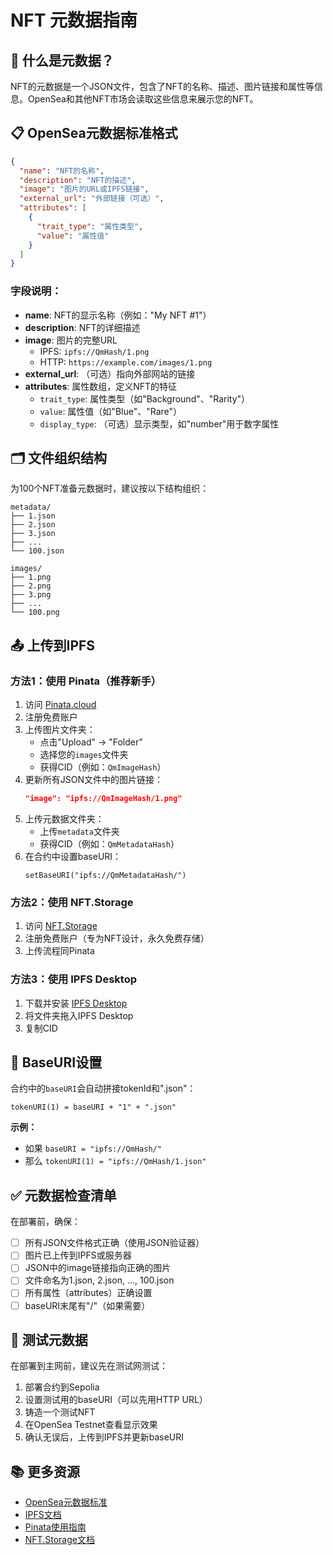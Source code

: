# NFT 元数据指南

## 📖 什么是元数据？

NFT的元数据是一个JSON文件，包含了NFT的名称、描述、图片链接和属性等信息。OpenSea和其他NFT市场会读取这些信息来展示您的NFT。

## 📋 OpenSea元数据标准格式

```json
{
  "name": "NFT的名称",
  "description": "NFT的描述",
  "image": "图片的URL或IPFS链接",
  "external_url": "外部链接（可选）",
  "attributes": [
    {
      "trait_type": "属性类型",
      "value": "属性值"
    }
  ]
}
```

### 字段说明：

- **name**: NFT的显示名称（例如："My NFT #1"）
- **description**: NFT的详细描述
- **image**: 图片的完整URL
  - IPFS: `ipfs://QmHash/1.png`
  - HTTP: `https://example.com/images/1.png`
- **external_url**: （可选）指向外部网站的链接
- **attributes**: 属性数组，定义NFT的特征
  - `trait_type`: 属性类型（如"Background"、"Rarity"）
  - `value`: 属性值（如"Blue"、"Rare"）
  - `display_type`: （可选）显示类型，如"number"用于数字属性

## 🗂️ 文件组织结构

为100个NFT准备元数据时，建议按以下结构组织：

```
metadata/
├── 1.json
├── 2.json
├── 3.json
├── ...
└── 100.json

images/
├── 1.png
├── 2.png
├── 3.png
├── ...
└── 100.png
```

## 📤 上传到IPFS

### 方法1：使用 Pinata（推荐新手）

1. 访问 [Pinata.cloud](https://www.pinata.cloud/)
2. 注册免费账户
3. 上传图片文件夹：
   - 点击"Upload" → "Folder"
   - 选择您的`images`文件夹
   - 获得CID（例如：`QmImageHash`）
4. 更新所有JSON文件中的图片链接：
   ```json
   "image": "ipfs://QmImageHash/1.png"
   ```
5. 上传元数据文件夹：
   - 上传`metadata`文件夹
   - 获得CID（例如：`QmMetadataHash`）
6. 在合约中设置baseURI：
   ```
   setBaseURI("ipfs://QmMetadataHash/")
   ```

### 方法2：使用 NFT.Storage

1. 访问 [NFT.Storage](https://nft.storage/)
2. 注册免费账户（专为NFT设计，永久免费存储）
3. 上传流程同Pinata

### 方法3：使用 IPFS Desktop

1. 下载并安装 [IPFS Desktop](https://docs.ipfs.tech/install/ipfs-desktop/)
2. 将文件夹拖入IPFS Desktop
3. 复制CID

## 🔗 BaseURI设置

合约中的`baseURI`会自动拼接tokenId和".json"：

```
tokenURI(1) = baseURI + "1" + ".json"
```

**示例：**
- 如果 `baseURI = "ipfs://QmHash/"`
- 那么 `tokenURI(1) = "ipfs://QmHash/1.json"`

## ✅ 元数据检查清单

在部署前，确保：

- [ ] 所有JSON文件格式正确（使用JSON验证器）
- [ ] 图片已上传到IPFS或服务器
- [ ] JSON中的image链接指向正确的图片
- [ ] 文件命名为1.json, 2.json, ..., 100.json
- [ ] 所有属性（attributes）正确设置
- [ ] baseURI末尾有"/"（如果需要）

## 🧪 测试元数据

在部署到主网前，建议先在测试网测试：

1. 部署合约到Sepolia
2. 设置测试用的baseURI（可以先用HTTP URL）
3. 铸造一个测试NFT
4. 在OpenSea Testnet查看显示效果
5. 确认无误后，上传到IPFS并更新baseURI

## 📚 更多资源

- [OpenSea元数据标准](https://docs.opensea.io/docs/metadata-standards)
- [IPFS文档](https://docs.ipfs.tech/)
- [Pinata使用指南](https://docs.pinata.cloud/)
- [NFT.Storage文档](https://nft.storage/docs/)

